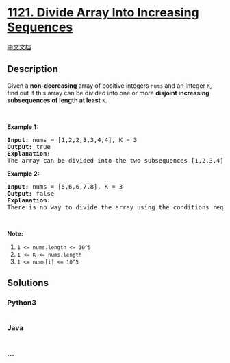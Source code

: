 # [1121. Divide Array Into Increasing Sequences](https://leetcode.com/problems/divide-array-into-increasing-sequences)

[中文文档](/solution/1100-1199/1121.Divide%20Array%20Into%20Increasing%20Sequences/README.md)

## Description
<p>Given a <strong>non-decreasing</strong> array of positive integers <code>nums</code> and an integer <code>K</code>, find out if this array can be divided into one or more <strong>disjoint increasing subsequences of length at least</strong> <code>K</code>.</p>

<p> </p>

<p><strong>Example 1:</strong></p>

<pre>
<strong>Input: </strong>nums = <span id="example-input-1-1">[1,2,2,3,3,4,4]</span>, K = <span id="example-input-1-2">3</span>
<strong>Output: </strong><span id="example-output-1">true</span>
<strong>Explanation: </strong>
The array can be divided into the two subsequences [1,2,3,4] and [2,3,4] with lengths at least 3 each.
</pre>

<p><strong>Example 2:</strong></p>

<pre>
<strong>Input: </strong>nums = <span id="example-input-2-1">[5,6,6,7,8]</span>, K = <span id="example-input-2-2">3</span>
<strong>Output: </strong><span id="example-output-2">false</span>
<strong>Explanation: </strong>
There is no way to divide the array using the conditions required.
</pre>

<p> </p>

<p><strong>Note:</strong></p>

<ol>
	<li><code>1 <= nums.length <= 10^5</code></li>
	<li><code>1 <= K <= nums.length</code></li>
	<li><code>1 <= nums[i] <= 10^5</code></li>
</ol>



## Solutions


<!-- tabs:start -->

### **Python3**

```python

```

### **Java**

```java

```

### **...**
```

```

<!-- tabs:end -->